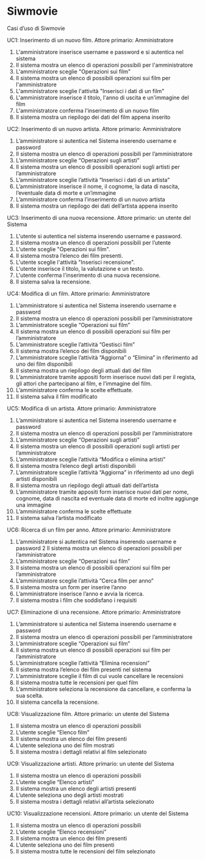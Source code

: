# Siwmovie


Casi d’uso di Siwmovie

UC1: Inserimento di un nuovo film.
Attore primario: Amministratore

1) L'amministratore inserisce username e password e si autentica nel sistema
2) Il sistema mostra un elenco di operazioni possibili per l'amministratore
3) L'amministratore sceglie "Operazioni sui film"
4) Il sistema mostra un elenco di possibili operazioni sui film per l'amministratore
5) L'amministratore sceglie l'attività "Inserisci i dati di un film"
6) L'amministratore inserisce il titolo, l'anno di uscita e un'immagine del film
7) L'amministratore conferma l'inserimento di un nuovo film
8) Il sistema mostra un riepilogo dei dati del film appena inserito

UC2: Inserimento di un nuovo artista. 
Attore primario: Amministratore
1) L’amministratore si autentica nel Sistema inserendo username e password
2) Il sistema mostra un elenco di operazioni possibili per l’amministratore
3) L’amministratore sceglie “Operazioni sugli artisti”
4) Il sistema mostra un elenco di possibili operazioni sugli artisti per l’amministratore
5) L’amministratore sceglie l’attività “Inserisci i dati di un artista”
6) L’amministratore inserisce il nome, il cognome, la data di nascita, l’eventuale data di morte e un’immagine
7) L’amministratore conferma l’inserimento di un nuovo artista
8) Il sistema mostra un riepilogo dei dati dell’artista appena inserito

UC3: Inserimento di una nuova recensione. 
Attore primario: un utente del Sistema
1) L'utente si autentica nel sistema inserendo username e password.
2) Il sistema mostra un elenco di operazioni possibili per l’utente
3) L'utente sceglie "Operazioni sui film".
4) Il sistema mostra l’elenco dei film presenti.
5) L'utente sceglie l'attività "Inserisci recensione".
6) L'utente inserisce il titolo, la valutazione e un testo.
7) L'utente conferma l'inserimento di una nuova recensione.
8) Il sistema salva la recensione.

UC4: Modifica di un film. 
Attore primario: Amministratore
1) L’amministratore si autentica nel Sistema inserendo username e password
2) Il sistema mostra un elenco di operazioni possibili per l’amministratore
3) L’amministratore sceglie “Operazioni sui film”
4) Il sistema mostra un elenco di possibili operazioni sui film per l’amministratore
5) L’amministratore sceglie l’attività “Gestisci film”
6) Il sistema mostra l’elenco dei film disponibili
7) L’amministratore sceglie l’attività “Aggiorna” o “Elimina” in riferimento ad uno dei film disponibili
8) Il sistema mostra un riepilogo degli attuali dati del film
9) L’amministratore tramite appositi form inserisce nuovi dati per il regista, gli attori che partecipano al film, e l’immagine del film.
10) L’amministratore conferma le scelte effettuate.
11) Il sistema salva il film modificato


UC5: Modifica di un artista. 
Attore primario: Amministratore
1) L’amministratore si autentica nel Sistema inserendo username e password
2) Il sistema mostra un elenco di operazioni possibili per l’amministratore
3) L’amministratore sceglie “Operazioni sugli artisti”
4) Il sistema mostra un elenco di possibili operazioni sugli artisti per l’amministratore
5) L’amministratore sceglie l’attività “Modifica o elimina artisti”
6) Il sistema mostra l’elenco degli artisti disponibili
7) L’amministratore sceglie l’attività “Aggiorna” in riferimento ad uno degli artisti disponibili
8) Il sistema mostra un riepilogo degli attuali dati dell’artista 
9) L’amministratore tramite appositi form inserisce nuovi dati per nome, cognome, data di nascita ed eventuale data di morte ed inoltre aggiunge una immagine
10) L’amministratore conferma le scelte effettuate
11) Il sistema salva l’artista modificato

UC6: Ricerca di un film per anno. 
Attore primario: Amministratore
1) L’amministratore si autentica nel Sistema inserendo username e password
2 Il sistema mostra un elenco di operazioni possibili per l’amministratore
3) L’amministratore sceglie “Operazioni sui film”
4) Il sistema mostra un elenco di possibili operazioni sui film per l’amministratore
5) L’amministratore sceglie l’attività “Cerca film per anno”
6) Il sistema mostra un form per inserire l’anno 
7) L’amministratore inserisce l’anno e avvia la ricerca.
8) Il sistema mostra i film che soddisfano i requisiti

UC7: Eliminazione di una recensione. 
Attore primario: Amministratore
1) L’amministratore si autentica nel Sistema inserendo username e password
2) Il sistema mostra un elenco di operazioni possibili per l’amministratore
3) L’amministratore sceglie “Operazioni sui film”
4) Il sistema mostra un elenco di possibili operazioni sui film per l’amministratore
5) L’amministratore sceglie l’attività “Elimina recensioni”
6) Il sistema mostra l’elenco dei film presenti nel sistema 
7) L’amministratore sceglie il film di cui vuole cancellare le recensioni
8) Il sistema mostra tutte le recensioni per quel film
9) L’amministratore seleziona la recensione da cancellare, e conferma la sua scelta.
10) Il sistema cancella la recensione.

UC8: Visualizzazione film. 
Attore primario: un utente del Sistema
1)	Il sistema mostra un elenco di operazioni possibili
2)	L’utente sceglie “Elenco film”
3)	Il sistema mostra un elenco dei film presenti
4)	L’utente seleziona uno dei film mostrati
5)	Il sistema mostra i dettagli relativi al film selezionato

UC9: Visualizzazione artisti. 
Attore primario: un utente del Sistema
1)	Il sistema mostra un elenco di operazioni possibili
2)	L’utente sceglie “Elenco artisti”
3)	Il sistema mostra un elenco degli artisti presenti
4)	L’utente seleziona uno degli artisti mostrati
5)	Il sistema mostra i dettagli relativi all’artista selezionato

UC10: Visualizzazione recensioni. 
Attore primario: un utente del Sistema
1) Il sistema mostra un elenco di operazioni possibili
2) L’utente sceglie “Elenco recensioni”
3) Il sistema mostra un elenco dei film presenti
4) L’utente seleziona uno dei film presenti
5) Il sistema mostra tutte le recensioni del film selezionato
